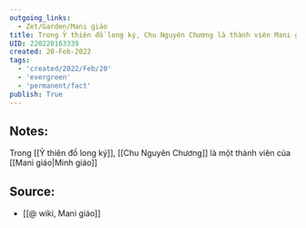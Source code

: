 ```yaml
---
outgoing_links:
  - Zet/Garden/Mani giáo
title: Trong Ỷ thiên đồ long ký, Chu Nguyên Chương là thành viên Mani giáo
UID: 220220163339
created: 20-Feb-2022
tags:
  - 'created/2022/Feb/20'
  - 'evergreen'
  - 'permanent/fact'
publish: True
---
```

## Notes:
Trong [[Ỷ thiên đồ long ký]], [[Chu Nguyên Chương]] là một thành viên của [[Mani giáo|Minh giáo]]

## Source:
- [[@ wiki, Mani giáo]]


